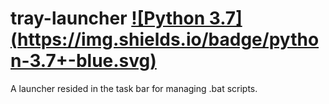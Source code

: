 # tray-launcher [![Python 3.7] (https://img.shields.io/badge/python-3.7+-blue.svg)](https://docs.python.org/3.7/)
A launcher resided in the task bar for managing .bat scripts.
